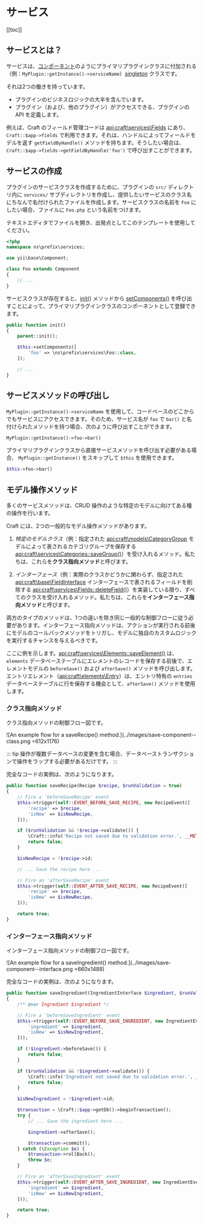 # サービス

[[toc]]

## サービスとは？

サービスは、[コンポーネント](https://www.yiiframework.com/doc/guide/2.0/en/structure-application-components)のようにプライマリプラグインクラスに付加される（例：`MyPlugin::getInstance()->serviceName`）[singleton](https://en.wikipedia.org/wiki/Singleton_pattern) クラスです。

それは2つの働きを持っています。

- プラグインのビジネスロジックの大半を含んでいます。
- プラグイン（および、他のプラグイン）がアクセスできる、プラグインの API を定義します。

例えば、Craft のフィールド管理コードは <api:craft\services\Fields> にあり、`Craft::$app->fields` で利用できます。それは、ハンドルによってフィールドモデルを返す `getFieldByHandle()` メソッドを持ちます。そうしたい場合は、`Craft::$app->fields->getFieldByHandle('foo')` で呼び出すことができます。

## サービスの作成

プラグインのサービスクラスを作成するために、プラグインの `src/` ディレクトリ内に `services/` サブディレクトリを作成し、提供したいサービスのクラス名にちなんで名付けられたファイルを作成します。サービスクラスの名前を `Foo` にしたい場合、ファイルに `Foo.php` という名前をつけます。

テキストエディタでファイルを開き、出発点としてこのテンプレートを使用してください。

```php
<?php
namespace ns\prefix\services;

use yii\base\Component;

class Foo extends Component
{
    // ...
}
```

サービスクラスが存在すると、[init()](api:yii\base\BaseObject::init()) メソッドから [setComponents()](api:yii\di\ServiceLocator::setComponents()) を呼び出すことによって、プライマリプラグインクラスのコンポーネントとして登録できます。

```php
public function init()
{
    parent::init();

    $this->setComponents([
        'foo' => \ns\prefix\services\Foo::class,
    ]);

    // ...
}
```

## サービスメソッドの呼び出し

`MyPlugin::getInstance()->serviceName` を使用して、コードベースのどこからでもサービスにアクセスできます。そのため、サービス名が `foo` で `bar()` と名付けられたメソッドを持つ場合、次のように呼び出すことができます。

```php
MyPlugin::getInstance()->foo->bar()
```

プライマリプラグインクラスから直接サービスメソッドを呼び出す必要がある場合、 `MyPlugin::getInstance()` をスキップして `$this` を使用できます。

```php
$this->foo->bar()
```

## モデル操作メソッド

多くのサービスメソッドは、CRUD 操作のような特定のモデルに向けてある種の操作を行います。

Craft には、2つの一般的なモデル操作メソッドがあります。

1. *特定のモデルクラス*（例：指定された <api:craft\models\CategoryGroup> モデルによって表されるカテゴリグループを保存する <api:craft\services\Categories::saveGroup()>）を受け入れるメソッド。私たちは、これらを**クラス指向メソッド**と呼びます。

2. *インターフェース*（例：実際のクラスかどうかに関わらず、指定された <api:craft\base\FieldInterface> インターフェースで表されるフィールドを削除する <api:craft\services\Fields::deleteField()>）を実装している限り、すべてのクラスを受け入れるメソッド。私たちは、これらを**インターフェース指向メソッド**と呼びます。

両方のタイプのメソッドは、1つの違いを除き同じ一般的な制御フローに従う必要があります。インターフェース指向メソッドは、アクションが実行される前後にモデルのコールバックメソッドをトリガし、モデルに独自のカスタムロジックを実行するチャンスを与えるべきです。

ここに例を示します。<api:craft\services\Elements::saveElement()> は、`elements` データベーステーブルにエレメントのレコードを保存する前後で、エレメントモデルの `beforeSave()` および `afterSave()` メソッドを呼び出します。 エントリエレメント（<api:craft\elements\Entry>）は、エントリ特有の `entries` データベーステーブルに行を保存する機会として、`afterSave()` メソッドを使用します。

### クラス指向メソッド

クラス指向メソッドの制御フロー図です。

!\[An example flow for a saveRecipe() method.\](../images/save-component--class.png =612x1176)

::: tip 操作が複数データベースの変更を含む場合、データベーストランザクションで操作をラップする必要があるだけです。 :::

完全なコードの実例は、次のようになります。

```php
public function saveRecipe(Recipe $recipe, $runValidation = true)
{
    // Fire a 'beforeSaveRecipe' event
    $this->trigger(self::EVENT_BEFORE_SAVE_RECIPE, new RecipeEvent([
        'recipe' => $recipe,
        'isNew' => $isNewRecipe,
    ]));

    if ($runValidation && !$recipe->validate()) {
        \Craft::info('Recipe not saved due to validation error.', __METHOD__);
        return false;
    }

    $isNewRecipe = !$recipe->id;

    // ... Save the recipe here ...

    // Fire an 'afterSaveRecipe' event
    $this->trigger(self::EVENT_AFTER_SAVE_RECIPE, new RecipeEvent([
        'recipe' => $recipe,
        'isNew' => $isNewRecipe,
    ]));

    return true;
}
```

### インターフェース指向メソッド

インターフェース指向メソッドの制御フロー図です。

!\[An example flow for a saveIngredient() method.\](../images/save-component--interface.png =660x1488)

完全なコードの実例は、次のようになります。

```php
public function saveIngredient(IngredientInterface $ingredient, $runValidation = true)
{
    /** @var Ingredient $ingredient */

    // Fire a 'beforeSaveIngredient' event
    $this->trigger(self::EVENT_BEFORE_SAVE_INGREDIENT, new IngredientEvent([
        'ingredient' => $ingredient,
        'isNew' => $isNewIngredient,
    ]));

    if (!$ingredient->beforeSave()) {
        return false;
    }

    if ($runValidation && !$ingredient->validate()) {
        \Craft::info('Ingredient not saved due to validation error.', __METHOD__);
        return false;
    }

    $isNewIngredient = !$ingredient->id;

    $transaction = \Craft::$app->getDb()->beginTransaction();
    try {
        // ... Save the ingredient here ...

        $ingredient->afterSave();

        $transaction->commit();
    } catch (\Exception $e) {
        $transaction->rollBack();
        throw $e;
    }

    // Fire an 'afterSaveIngredient' event
    $this->trigger(self::EVENT_AFTER_SAVE_INGREDIENT, new IngredientEvent([
        'ingredient' => $ingredient,
        'isNew' => $isNewIngredient,
    ]));

    return true;
}
```


